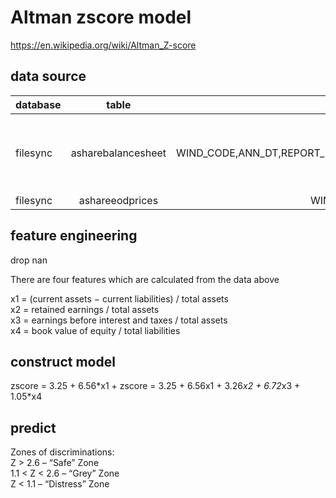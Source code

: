 # Altman zscore model
https://en.wikipedia.org/wiki/Altman_Z-score
## data source

| database | table | item | decription |
|:------------- |:---------------:| :-------------:| :-------------:|
| filesync      |asharebalancesheet |WIND_CODE,ANN_DT,REPORT_PERIOD,TOT_CUR_ASSETS,TOT_CUR_LIAB,TOT_ASSETS,TOT_LIAB,TOT_SHRHLDR_EQY_INCL_MIN_INT| equity code, announce date, report period
| filesync      |ashareeodprices    |WIND_CODE,ANN_DT,REPORT_PERIOD,S_FA_EBIT,S_FA_RETAINEDEARNINGS | 

## feature engineering
drop nan

There are four features which are calculated from the data above

x1 = (current assets − current liabilities) / total assets </br>
x2 = retained earnings / total assets </br>
x3 = earnings before interest and taxes / total assets </br>
x4 = book value of equity / total liabilities </br>

## construct model
zscore = 3.25 + 6.56\*x1 + 
zscore = 3.25 + 6.56x1 + 3.26*x2 + 6.72*x3 + 1.05*x4

## predict
Zones of discriminations:</br>
Z > 2.6 – “Safe” Zone</br>
1.1 < Z < 2.6 – “Grey” Zone</br>
Z < 1.1 – “Distress” Zone</br>
